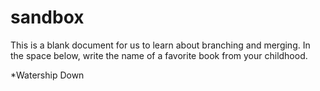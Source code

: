 # sandbox

This is a blank document for us to learn about branching and merging. In the space below, write the name of a favorite book from your childhood.

*Watership Down
